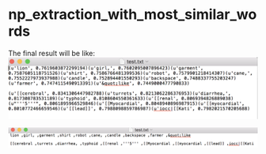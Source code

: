 # np_extraction_with_most_similar_words

The final result will be like:
![image](https://github.com/Sabrinalulu/np_extraction_with_most_similar_words/blob/master/mostSimilar.png)

![image](https://github.com/Sabrinalulu/np_extraction_with_most_similar_words/blob/master/mostSimilar_voc.png)
